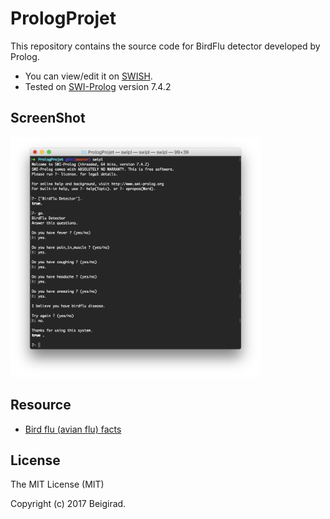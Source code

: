 # PrologProjet

This repository contains the source code for BirdFlu detector developed by Prolog.


<ul>
<li>You can view/edit it on <a href="https://realm.io/">SWISH</a>.</li>
<li>Tested on <a href="http://www.swi-prolog.org/">SWI-Prolog</a> version 7.4.2 </li>
</ul>

<h2>ScreenShot</h2>
<img src="https://raw.githubusercontent.com/beigirad/PrologProjet/master/BirdFlu%20Detector.png" width="400px" height="384px" alt="BirdFlu Detector" title="BirdFlu Detector">

<h2>Resource</h2>
<ul>
<li><a href="http://www.medicinenet.com/avian_influenza_bird_flu/article.htm">Bird flu (avian flu) facts</a>
</ul>
<h2>License</h2>

The MIT License (MIT)

Copyright (c) 2017 Beigirad.